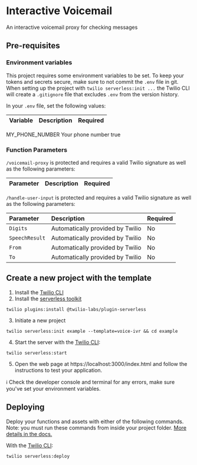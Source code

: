# Interactive Voicemail

An interactive voicemail proxy for checking messages
## Pre-requisites

### Environment variables

This project requires some environment variables to be set. To keep your tokens and secrets secure, make sure to not commit the `.env` file in git. When setting up the project with `twilio serverless:init ...` the Twilio CLI will create a `.gitignore` file that excludes `.env` from the version history.

In your `.env` file, set the following values:

| Variable | Description | Required |
| :------- | :---------- | :------- |
MY_PHONE_NUMBER Your phone number true

### Function Parameters

`/voicemail-proxy` is protected and requires a valid Twilio signature as well as the following parameters:

| Parameter | Description | Required |
| :-------- | :---------- | :------- |


`/handle-user-input` is protected and requires a valid Twilio signature as well as the following parameters:

| Parameter      | Description                      | Required |
| :------------- | :------------------------------- | :------- |
| `Digits`       | Automatically provided by Twilio | No       |
| `SpeechResult` | Automatically provided by Twilio | No       |
| `From`         | Automatically provided by Twilio | No       |
| `To`           | Automatically provided by Twilio | No       |

## Create a new project with the template

1. Install the [Twilio CLI](https://www.twilio.com/docs/twilio-cli/quickstart#install-twilio-cli)
2. Install the [serverless toolkit](https://www.twilio.com/docs/labs/serverless-toolkit/getting-started)

```shell
twilio plugins:install @twilio-labs/plugin-serverless
```

3. Initiate a new project

```
twilio serverless:init example --template=voice-ivr && cd example
```

4. Start the server with the [Twilio CLI](https://www.twilio.com/docs/twilio-cli/quickstart):

```
twilio serverless:start
```

5. Open the web page at https://localhost:3000/index.html and follow the instructions to test your application.

ℹ️ Check the developer console and terminal for any errors, make sure you've set your environment variables.

## Deploying

Deploy your functions and assets with either of the following commands. Note: you must run these commands from inside your project folder. [More details in the docs.](https://www.twilio.com/docs/labs/serverless-toolkit)

With the [Twilio CLI](https://www.twilio.com/docs/twilio-cli/quickstart):

```
twilio serverless:deploy
```